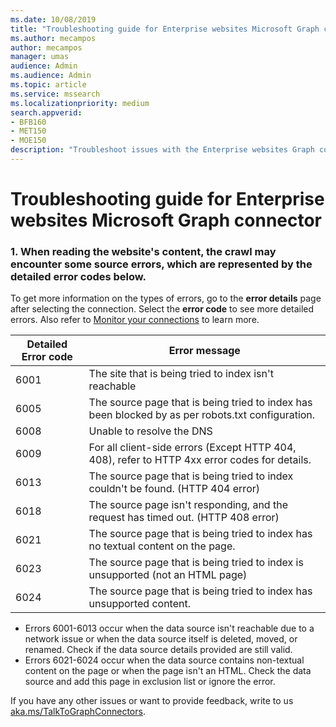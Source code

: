 ```yaml
---
ms.date: 10/08/2019
title: "Troubleshooting guide for Enterprise websites Microsoft Graph connector"
ms.author: mecampos
author: mecampos
manager: umas
audience: Admin
ms.audience: Admin
ms.topic: article
ms.service: mssearch
ms.localizationpriority: medium
search.appverid:
- BFB160
- MET150
- MOE150
description: "Troubleshoot issues with the Enterprise websites Graph connector for Microsoft Search"
---
```


# Troubleshooting guide for Enterprise websites Microsoft Graph connector

### 1. **When reading the website's content, the crawl may encounter some source errors, which are represented by the detailed error codes below.**

 To get more information on the types of errors, go to the **error details** page after selecting the connection. Select the **error code** to see more detailed errors. Also refer to [Monitor your connections](./manage-connector.md) to learn more.

 Detailed Error code | Error message
 --- | ---
 6001 | The site that is being tried to index isn't reachable
 6005 | The source page that is being tried to index has been blocked by as per robots.txt configuration.
 6008 | Unable to resolve the DNS
 6009 | For all client-side errors (Except HTTP 404, 408), refer to HTTP 4xx error codes for details.
 6013 | The source page that is being tried to index couldn't be found. (HTTP 404 error)
 6018 | The source page isn't responding, and the request has timed out. (HTTP 408 error)
 6021 | The source page that is being tried to index has no textual content on the page.
 6023 | The source page that is being tried to index is unsupported (not an HTML page)
 6024 | The source page that is being tried to index has unsupported content.

* Errors 6001-6013 occur when the data source isn't reachable due to a network issue or when the data source itself is deleted, moved, or renamed. Check if the data source details provided are still valid.
* Errors 6021-6024 occur when the data source contains non-textual content on the page or when the page isn't an HTML. Check the data source and add this page in exclusion list or ignore the error.

If you have any other issues or want to provide feedback, write to us [aka.ms/TalkToGraphConnectors](https://developer.microsoft.com/en-us/graph/support).